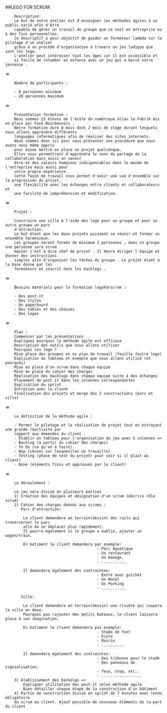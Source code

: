  ##LEGO FOR SCRUM

 		Description:
 		Le but de notre atelier est d'enseigner les méthodes agiles à un public varié afin d'être 
 		capable de gérer un travail de groupe que ce soit en entreprise ou à des fins personnelles. 
 		Ce descriptif a pour objectif de guider un formateur lambda sur le pilotage d'un atelier 
 		grâce à un procédé d'organisation à travers un jeu ludique que sont les lego. 
 		L'atelier peut intéresser tout les âges car il est accessible et
 		si facile de retomber en enfance avec un jeu qui a bercé notre jeunesse .

=>

		Nombre de participants :

		- 8 personnes minimum
		- 20 personnes maximum

=>

		Présentation formation :
		Nous sommes 23 élèves de l'école du numérique alias la Fabrik mis en place par Face Bourbonnais .
		Notre formation dure 8 mois dont 2 mois de stage durant lesquels nous allons apprendre différents 
		languages informatiques afin de réaliser des sites internets.
		Nous sommes donc ici pour vous présenter une procédure que nous avons nous même appris
		pour mieux mettre en place un projet quelconque.
		Elles vous permettront d'apprendre le sens du partage de la collaboration mais aussi un savoir 
		être et des valeurs humaines indsipensables dans le monde de l'entreprise mais aussi pour 
		votre propre expérience.
		Cette façon de travail vous permet d'avoir une vue d'ensemble sur la progression du projet, 
		une flexibilité avec les échanges entre clients et collaborateurs et 
		une facilité de compréhension et modification.

=>
		
		Projet :

		Construire une ville à l'aide des lego pour un groupe et pour un autre groupe un parc 
		d'attraction.
		Le but étant que les deux projets puissent se réunir et former un ensemble harmonieux.
		Les groupes seront formés de minimum 3 personnes , dans ce groupe une personne sera scrum
		master c'est à dire chef de projet . Il devra diriger l'équipe et donner des instructions 
		simples afin d'organiser les tâches du groupe . Le projet étant à la base donné par les 
		formateurs et inscrit dans les backlogs .

=>

		Besoins matériels pour la formation legoForscrum :

 		- Des post-it
 		- Des stylos
 		- Un paperboard
 		- Des tables et des chaises 
 		- Des legos

=>

		Plan : 
    	Commencer par les présentations
    	Expliquez pourquoi la méthode agile est efficace
    	Description des outils que nous allons utiliser
    	Pourquoi les lego ?
    	Mise place des groupes et es plan de travail (feuille feutre lego)
    	Explication du tableau et exemple que nous allons utilisé (et pourquoi)
    	Mise en place d'un scrum dans chaque equipe
    	Mise en place du cahier des charges
    	Réalisation des backlogs dans chaque equipe suite à des échanges
    	Placement de post it dans les colonnes correspondantes
    	Explication du sprint
    	Entretien avec le client 
    	Finalisation des projets et merge des 2 constructions (parc et ville)


=>

		La définition de la méthode agile :

		- Permet le pilotage et la réalisation de projet tout en octroyant une grande réactivité par 
		rapport aux demandes du client .
		- Établir un tableau pour l'organisation du jeu avec 5 colonnes => 
		- Backlog (à partir du cahier des charges)
		- To Do (ce qu'on à faire)
		- Wip (choses sur lesqueslles on travaille)
		- Testing (phase de test du projetr pour voir si il plait au client)
		- Done (élèments finis et approuvés par le client)

=>

		

		Le déroulement : 

		Le jeu sera divisé en plusieurs parties 
		1) Création des équipes et désignation d'un scrum (décrire rôle scrum)
		2) Cahier des charges donnés aux scrums : 
		   Parc d'attraction:

			Le client demandera en terrain(dessin) des rails qui traverseront le parc 
			afin de se déplacer plus rapidement.
			Il pourra également si le groupe a oublié, ajouter un wagon/train.

			En batiment le client demandera par exemple: 
											 - Parc Aquatique
                                             - Un restaurant
                                             - Un manege.
                                             - ...........

			Il demandera également des contraintes:         
											 - Entré avec guichet
                                             - Un Motel
                                             - Un Parking
                                             - ...........
    
		   Ville:

			Le client demandera en terrain(dessin) une rivière qui coupera la ville en deux.
			Pourquoi pas rajouter des petits bateaux, le client laissera place à son imagination.

			En batiment le client demandera pas exemple: 
											 - Stade de foot
                                             - Ecole
                                             - Mairie
                                             - ..........

			Il demandera également des contraintes:      
											 - Des tribunes pour le stade
                                             - Des panneaux de signialisation, 
                                             - feux, stop, etc..
                                             - ..................
		3) Etablissement des backolgs =>
			Expliquer utilisation des post-it selon méthode agile
			Bien détailler chaque étape de la construction d'un bâtiment
		4) Partie de construction divisé en sprint de 7 minutes avec rendu obligatoire
		du scrum au client. Ajout possible de nouveaux élèments de la part du client 

